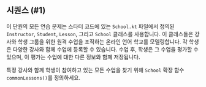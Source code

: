## 시퀀스 (#1)

이 단원의 모든 연습 문제는 스타터 코드에 있는 `School.kt` 파일에서 정의된 `Instructor`, `Student`, `Lesson`, 그리고 `School` 클래스를 사용합니다. 이 클래스들은 강사와 학생 그룹을 위한 원격 수업을 조직하는 온라인 언어 학교를 모델링합니다. 각 학생은 다양한 강사와 함께 수업에 등록할 수 있습니다. 수업 후, 학생은 그 수업을 평가할 수 있으며, 이 평가는 수업에 대한 다른 정보와 함께 저장됩니다.

특정 강사와 함께 학생이 참여하고 있는 모든 수업을 찾기 위해 `School` 확장 함수 `commonLessons()`를 정의하세요.